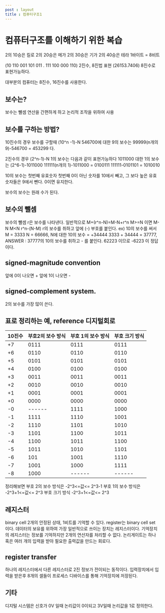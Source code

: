```yaml
---
post : layout
title : 컴퓨터구조1
---
```


# 컴퓨터구조를 이해하기 위한 복습

2의 10승은 킬로
2의 20승은 메가
2의 30승은 기가
2의 40승은 테라
1바이트 = 8비트

(10 110 001 101 011 . 111 100 000 110) 2진수, 8진법 표현
(26153.7406) 8진수로 표현가능하다.

대부분의 컴퓨터는 8진수, 16진수를 사용한다.

## 보수는?
보수는 뺄셈 연산을 간편하게 하고 논리적 조작을 위하여 사용

## 보수를 구하는 방법?
10진수의 경우
보수를 구할때 (10^n -1)-N
546700에 대한 9의 보수는 99999(n개의 9)-546700 = 453299 다.

2진수의 경우
(2^n-1)-N 1의 보수는 다음과 같이 표현가능하다
1011000 대한 1의 보수는 (2^6-1)-1011000
111111(n개의 1)-1011000 = 0100111
111111-0101101 = 1010010

10의 보수는 첫번째 유효숫자 첫번째 0이 아닌 숫자를 10에서 빼고, 그 보다 높은 유효숫자들은 9에서 뺀다. 0이면 유지한다.

보수의 보수는 원래 수가 된다.

## 보수의 뺄셈
보수의 뺄셈
r은 보수를 나타낸다.
일반적으로 M+(r^n-N)=M-N+r^n
M>=N 이면 M-N
M<N r^n-(N-M) r의 보수를 취하고 앞에 (-) 부호를 붙인다.
ex) 10의 보수를 써서 M = 3333 N = 66666, N에 대한 10의 보수 = +34444
3333 + 34444 = 37777, ANSWER : 37777의 10의 보수를 취하고 - 를 붙인다. 62223 이므로 -6223 이 정답이다.

## signed-magnitude convention
앞에 0이 나오면 + 앞에 1이 나오면 -

## signed-complement system.
2의 보수를 가장 많이 쓴다.

## 표로 정리하는 예, reference 디지털회로
| 10진수 | 부호2의 보수 방식 | 부호 1의 보수 방식 | 부호 크기 방식|
|--------|--------|--------|--------|
|+7      | 0111   |0111| 0111
|+6 |	0110|0110|0110
|+5| 0101|0101|0101
|+4|0100|0100|0100
|+3|0011|0011|0011
|+2|0010|0010|0010
|+1|0001|0001|0001
|+0|0000|0000|0000
|-0|------|1111|1000
|-1|1111|1110|1001|
|-2|1110|1101|1010|
|-3|1101|1100|1011|
|-4|1100|1011|1100|
|-5|1011|1010|1101
|-6|101|1001|1110|
|-7|1001|1000|1111|
|-8|1000|------|------

정리해보면 
부호 2의 보수 방식은 -2^3<=값<= 2^3-1
부호 1의 보수 방식은 -2^3+1<=값<= 2^3
부호 크기 방식 -2^3+1<=값<= 2^3



## 레지스터
binary cell 2개의 안정된 상태, 1비트를 기억할 수 있다.
register는 binary cell set 이다.
데이터의 보유를 위하여 가장 일반적으로 쓰이는 장치는 레지스터이다.
기억장치의 레지스터는 정보를 기억하지만 2개의 연산자를 처리할 수 없다.
논리게이트는 하나 혹은 여러 개의 입력을 받아 필요한 출력값을 만드는 회로다.

## register transfer 
하나의 레지스터에서 다른 레지스터로 2진 정보가 전이되는 동작이다.
입력장치에서 입력을 받은후 8개의 셀들이 프로세스 디바이스를 통해 기억장치에 저장된다. 

## 기타
디지털 시스템은 신호가 0V 일때 논리값이 0이되고 3V일때 논리값을 1로 정의한다.
